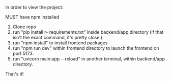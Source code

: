 In order to view the project:

MUST have npm installed

1. Clone repo
2. run "pip install r- requirements.txt" inside backend/app directory (if that isn't the exact command, it's pretty close.)
3. run "npm install" to install frontend packages
4. run "npm run dev" within frontend directory to launch the frontend on port 5173.
5. run "uvicorn main:app --reload" in another terminal, within backend/app directory.

That's it!
